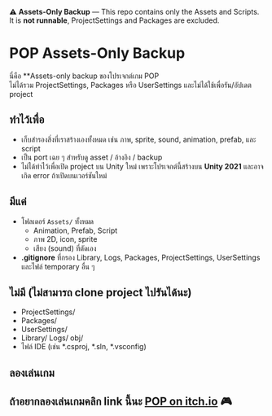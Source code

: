 ⚠️ **Assets-Only Backup** — This repo contains only the Assets and Scripts.  
It is **not runnable**, ProjectSettings and Packages are excluded.

# POP Assets-Only Backup

นี่คือ **Assets-only backup ของโปรเจกต์เกม POP  
ไม่ได้รวม ProjectSettings, Packages หรือ UserSettings และไม่ได้ใช้เพื่อรัน/อัปเดต project

## ทำไว้เพื่อ
- เก็บสำรองสิ่งที่เราสร้างเองทั้งหมด เช่น ภาพ, sprite, sound, animation, prefab, และ script
- เป็น port เฉย ๆ สำหรับดู asset / อ้างอิง / backup
- ไม่ได้ทำไว้เพื่อเปิด project บน Unity ใหม่ เพราะโปรเจกต์นี้สร้างบน **Unity 2021** และอาจเกิด error ถ้าเปิดบนเวอร์ชันใหม่

## มีแค่
- โฟลเดอร์ `Assets/` ทั้งหมด
  - Animation, Prefab, Script
  - ภาพ 2D, icon, sprite
  - เสียง (sound) ที่ตัดเอง
- **.gitignore** ที่กรอง Library, Logs, Packages, ProjectSettings, UserSettings และไฟล์ temporary อื่น ๆ

## ไม่มี (ไม่สามารถ clone project ไปรันได้นะ)
- ProjectSettings/
- Packages/
- UserSettings/
- Library/ Logs/ obj/
- ไฟล์ IDE (เช่น *.csproj, *.sln, *.vsconfig)

## ลองเล่นเกม
ถ้าอยากลองเล่นเกมคลิก link นี้นะ 
[POP on itch.io](https://sone9.itch.io/pop) 🎮
---
